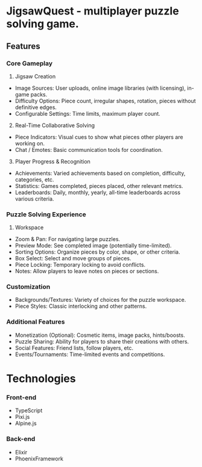 #  JigsawQuest - multiplayer puzzle solving game.

## Features
### Core Gameplay
1. Jigsaw Creation
* Image Sources: User uploads, online image libraries (with licensing), in-game packs.
* Difficulty Options: Piece count, irregular shapes, rotation, pieces without definitive edges.
* Configurable Settings: Time limits, maximum player count.

2. Real-Time Collaborative Solving
* Piece Indicators: Visual cues to show what pieces other players are working on.
* Chat / Emotes: Basic communication tools for coordination.

3. Player Progress & Recognition
* Achievements: Varied achievements based on completion, difficulty, categories, etc.
* Statistics: Games completed, pieces placed, other relevant metrics.
* Leaderboards: Daily, monthly, yearly, all-time leaderboards across various criteria.

### Puzzle Solving Experience
1. Workspace
* Zoom & Pan: For navigating large puzzles.
* Preview Mode: See completed image (potentially time-limited).
* Sorting Options: Organize pieces by color, shape, or other criteria.
* Box Select: Select and move groups of pieces.
* Piece Locking: Temporary locking to avoid conflicts.
* Notes: Allow players to leave notes on pieces or sections.

### Customization
* Backgrounds/Textures: Variety of choices for the puzzle workspace.
* Piece Styles: Classic interlocking and other patterns.

### Additional Features
* Monetization (Optional): Cosmetic items, image packs, hints/boosts.
* Puzzle Sharing: Ability for players to share their creations with others.
* Social Features: Friend lists, follow players, etc.
* Events/Tournaments: Time-limited events and competitions.

# Technologies
### Front-end
* TypeScript
* Pixi.js
* Alpine.js
### Back-end
* Elixir
* PhoenixFramework
